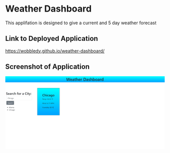 # Weather Dashboard

This applifation is designed to give a current and 5 day weather forecast

## Link to Deployed Application

https://wobbledy.github.io/weather-dashboard/

## Screenshot of Application

![application screenshot](./assets/imgs/ApplicationScreenshot.PNG)

